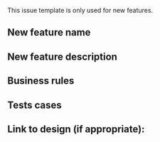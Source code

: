 This issue template is only used for new features. 

## New feature name
<!--- Provide a general summary of the issue in the Title above -->

## New feature description
<!--- Provide a detailed description of the change or addition you are proposing -->

## Business rules
<!--- Provide a detailed description of the business rules of the new feature -->

## Tests cases
<!--- Provide user use cases to test the new feature, it should pass with the new  -->

## Link to design (if appropriate):
